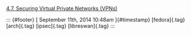 [4.7. Securing Virtual Private Networks
(VPNs)](%20https://t.umblr.com/redirect?z=https%3A%2F%2Faccess.redhat.com%2Fdocumentation%2Fen-US%2FRed_Hat_Enterprise_Linux%2F7%2Fhtml%2FSecurity_Guide%2Fsec-Securing_Virtual_Private_Networks.html&t=ODJhZWZlMjlmODgzOTI0Nzk0YmY5NDAzNWIyMTllM2JiMDk3ODAxZixCcVBoM202UA%3D%3D&b=t%3Af-JKqRHWTpWK1DKXwqj3Yg&p=https%3A%2F%2Fdummdida.tumblr.com%2Fpost%2F97207490830%2F47-securing-virtual-private-networks-vpns&m=1)

::: {#footer}
[ September 11th, 2014 10:48am ]{#timestamp} [fedora]{.tag} [arch]{.tag}
[ipsec]{.tag} [libreswan]{.tag}
:::

